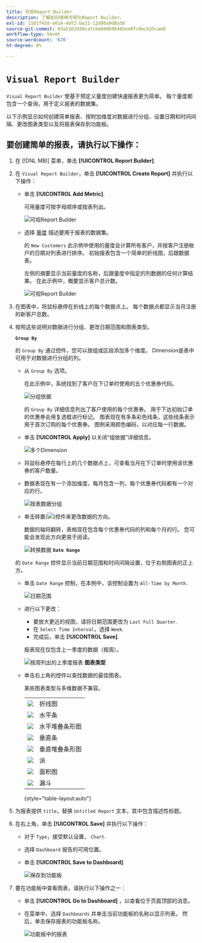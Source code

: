 ```yaml
---
title: 可视Report Builder
description: 了解如何使用可视化Report Builder。
exl-id: 1101f43d-e014-4df2-be21-12d90a9d8a56
source-git-commit: 03a5161930cafcbe600b96465ee0fc0ecb25cae8
workflow-type: tm+mt
source-wordcount: '676'
ht-degree: 0%

---
```


# `Visual Report Builder`

`Visual Report Builder` 使基于预定义量度创建快速报表更为简单。 每个量度都包含一个查询，用于定义报表的数据集。

以下示例显示如何创建简单报表、按附加维度对数据进行分组、设置日期和时间间隔、更改图表类型以及将报表保存到功能板。

## 要创建简单的报表，请执行以下操作：

1. 在 [!DNL MBI] 菜单，单击 **[!UICONTROL Report Builder]**.

1. 在 `Visual Report Builder`，单击 **[!UICONTROL Create Report]** 并执行以下操作：

   * 单击 **[!UICONTROL Add Metric]**.

      可用量度可按字母顺序或按表列出。

      ![可视Report Builder](../../assets/magento-bi-visual-report-builder-add-metric.png)

   * 选择 [量度](../../data-user/reports/ess-manage-data-metrics.md) 描述要用于报表的数据集。

      的 `New Customers` 此示例中使用的量度会计算所有客户，并按客户注册帐户的日期对列表进行排序。 初始报表包含一个简单的折线图，后跟数据表。

      左侧的摘要显示当前量度的名称，后跟量度中指定的列数据的任何计算结果。 在此示例中，概要显示客户总计数。

      ![可视Report Builder](../../assets/magento-bi-report-builder-untitled.png)

1. 在图表中，将鼠标悬停在折线上的每个数据点上。 每个数据点都显示当月注册的新客户总数。

1. 按照这些说明对数据进行分组、更改日期范围和图表类型。

   **`Group By`**

   的 `Group By` 通过控件，您可以按组或区段添加多个维度。 Dimension是表中可用于对数据进行分组的列。

   * 从 `Group By` 选项。

      在此示例中，系统找到了客户在下订单时使用的五个优惠券代码。

      ![分组依据](../../assets/magento-bi-report-builder-group-by-dimensions.png)

      的 `Group By` 详细信息列出了客户使用的每个优惠券。 用于下达初始订单的优惠券会用复选框进行标记。 图表现在有多条彩色线条，这些线条表示用于首次订购的每个优惠券。 图例采用颜色编码，以对应每一行数据。

   * 单击 **[!UICONTROL Apply]** 以关闭“组依据”详细信息。

      ![多个Dimension](../../assets/magento-bi-report-builder-group-by-dimension-detail.png)

   * 将鼠标悬停在每行上的几个数据点上，可查看当月在下订单时使用该优惠券的客户数量。

   * 数据表现在有一个添加维度，每月包含一列，每个优惠券代码都有一个对应的行。

      ![按表数据分组](../../assets/magento-bi-report-builder-group-by-table-data.png)

   * 单击转置(![](../../assets/magento-bi-btn-transpose.png))控件来更改数据的方向。

      数据的轴将翻转，表格现在包含每个优惠券代码的列和每个月的行。 您可能会发现此方向更易于阅读。

      ![转换数据](../../assets/magento-bi-report-builder-group-by-table-data-transposed.png)
   **`Date Range`**

   的 `Date Range` 控件显示当前日期范围和时间间隔设置，位于右侧图表的正上方。

   * 单击 `Date Range` 控制，在本例中，该控制设置为 `All-Time by Month`.

      ![日期范围](../../assets/magento-bi-report-builder-date-range.png)

   * 进行以下更改：

      * 要放大更近的视图，请将日期范围更改为 `Last Full Quarter`.
      * 在 `Select Time Interval`，选择 `Week`.
      * 完成后，单击 **[!UICONTROL Save]**.

      报表现在仅包含上一季度的数据（按周）。

      ![按周列出的上季度报表](../../assets/magento-bi-report-builder-date-range-quarter-by-week-chart.png)
   **图表类型**

   * 单击右上角的控件以查找数据的最佳图表。

      某些图表类型与多维数据不兼容。

      |  |  |
      |-----|-----|
      | ![](../../assets/magento-bi-btn-chart-line.png) | 折线图 |
      | ![](../../assets/magento-bi-btn-chart-horz-bar.png) | 水平条 |
      | ![](../../assets/magento-bi-btn-chart-horz-stacked-bar.png) | 水平堆叠条形图 |
      | ![](../../assets/magento-bi-btn-chart-vert-bar.png) | 垂直条 |
      | ![](../../assets/magento-bi-btn-chart-vert-stacked-bar.png) | 垂直堆叠条形图 |
      | ![](../../assets/magento-bi-btn-chart-pie.png) | 派 |
      | ![](../../assets/magento-bi-btn-chart-area.png) | 面积图 |
      | ![](../../assets/magento-bi-btn-chart-funnel.png) | 漏斗 |

      {style=&quot;table-layout:auto&quot;}




1. 为报表提供 `title`，替换 `Untitled Report` 文本，其中包含描述性标题。

1. 在右上角，单击 **[!UICONTROL Save]** 并执行以下操作：

   * 对于 `Type`，接受默认设置， `Chart`.

   * 选择 `Dashboard` 报告的可用位置。

   * 单击 **[!UICONTROL Save to Dashboard]**.

      ![保存到功能板](../../assets/magento-bi-report-builder-save-to-dashboard.png)

1. 要在功能板中查看图表，请执行以下操作之一：

   * 单击 **[!UICONTROL Go to Dashboard]** ，以查看位于页面顶部的消息。

   * 在菜单中，选择 `Dashboards` 并单击当前功能板的名称以显示列表。 然后，单击保存报表的功能板名称。

      ![功能板中的报表](../../assets/magento-bi-report-builder-my-dashboard.png)

